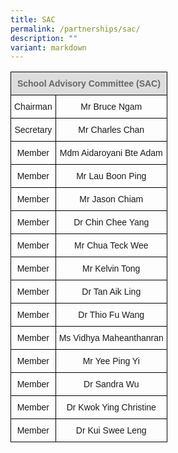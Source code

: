 ```yaml
---
title: SAC
permalink: /partnerships/sac/
description: ""
variant: markdown
---
```

<style type="text/css">
.tg  {border-collapse:collapse;border-spacing:0;}
.tg td{border-color:black;border-style:solid;border-width:1px;font-family:Arial, sans-serif;font-size:14px;
  overflow:hidden;padding:10px 5px;word-break:normal;}
.tg th{border-color:black;border-style:solid;border-width:1px;font-family:Arial, sans-serif;font-size:14px;
  font-weight:normal;overflow:hidden;padding:10px 5px;word-break:normal;}
.tg .tg-feqv{background-color:#DDD;color:#666;font-weight:bold;text-align:center;vertical-align:middle}
.tg .tg-nrix{text-align:center;vertical-align:middle}
</style>

   
  <table class="tg">
<thead>
  <tr>
    <th class="tg-feqv" colspan="2"><span style="color:#666;background-color:#DDD">School Advisory Committee (SAC)</span></th>
  </tr>
</thead>
<tbody>
  <tr>
    <td class="tg-nrix">Chairman</td>
    <td class="tg-nrix">Mr Bruce Ngam</td>
  </tr>
  <tr>
    <td class="tg-nrix">Secretary</td>
    <td class="tg-nrix">Mr Charles Chan</td>
  </tr>
  <tr>
    <td class="tg-nrix">Member</td>
    <td class="tg-nrix">Mdm Aidaroyani Bte Adam</td>
  </tr>
  <tr>
    <td class="tg-nrix">Member</td>
    <td class="tg-nrix">Mr Lau Boon Ping</td>
  </tr>
  <tr>
    <td class="tg-nrix"> Member</td>
    <td class="tg-nrix"> Mr Jason Chiam</td>
  </tr>
  <tr>
    <td class="tg-nrix"> Member</td>
    <td class="tg-nrix">Dr Chin Chee Yang</td>
  </tr>
  <tr>
    
  </tr>
  <tr>
    <td class="tg-nrix"> Member</td>
    <td class="tg-nrix">Mr Chua Teck Wee</td>
  </tr>
  <tr></tr>
  <tr>
    <td class="tg-nrix"> Member</td>
    <td class="tg-nrix">Mr Kelvin Tong </td>
  </tr>
  <tr>
    <td class="tg-nrix"> Member</td>
    <td class="tg-nrix">Dr Tan Aik Ling </td>
  </tr>
  <tr>
    <td class="tg-nrix">Member<br></td>
    <td class="tg-nrix">Dr Thio Fu Wang</td>
  </tr>
  <tr>
    <td class="tg-nrix"> Member</td>
    <td class="tg-nrix">Ms Vidhya Maheanthanran </td>
  </tr>
  <tr>
    <td class="tg-nrix"> Member</td>
    <td class="tg-nrix">Mr Yee Ping Yi </td>
		 </tr>
  <tr>
    <td class="tg-nrix"> Member</td>
    <td class="tg-nrix">Dr Sandra Wu </td>
  </tr>
  <tr>
    <td class="tg-nrix"> Member</td>
    <td class="tg-nrix">Dr Kwok Ying Christine </td>
		 </tr>
  <tr>
		<td class="tg-nrix"> Member</td>
    <td class="tg-nrix">Dr Kui Swee Leng     
  </td></tr>
</tbody>
</table>